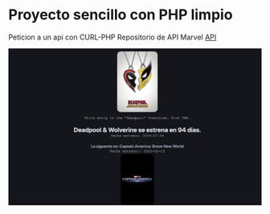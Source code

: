 # Proyecto sencillo con PHP limpio 
Peticion a un api con CURL-PHP
Repositorio de API Marvel [API](https://github.com/DiljotSG/MCU-Countdown)

![Proyecto censillo PHP](./pantalla_proyecto.png)